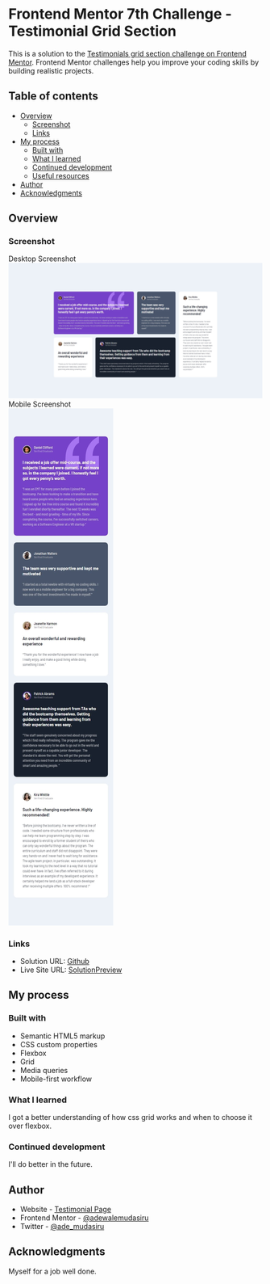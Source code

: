 # Frontend Mentor 7th Challenge - Testimonial Grid Section

This is a solution to the [Testimonials grid section challenge on Frontend Mentor](https://www.frontendmentor.io/challenges/testimonials-grid-section-Nnw6J7Un7). Frontend Mentor challenges help you improve your coding skills by building realistic projects. 

## Table of contents

- [Overview](#overview)
  - [Screenshot](#screenshot)
  - [Links](#links)
- [My process](#my-process)
  - [Built with](#built-with)
  - [What I learned](#what-i-learned)
  - [Continued development](#continued-development)
  - [Useful resources](#useful-resources)
- [Author](#author)
- [Acknowledgments](#acknowledgments)

## Overview

### Screenshot

Desktop Screenshot
![Desktop Screenshot](./screenshots/desktop.jpeg)
Mobile Screenshot <br />
![Mobile Screenshot](./screenshots/mobile.jpeg)

### Links

- Solution URL: [Github](https://github.com/adewalemudasiru/Testimonial-Grid-Section)
- Live Site URL: [SolutionPreview](https://adewalemudasiru.github.io/Testimonial-Grid-Section/)

## My process

### Built with

- Semantic HTML5 markup
- CSS custom properties
- Flexbox
- Grid
- Media queries
- Mobile-first workflow

### What I learned

I got a better understanding of how css grid works and when to choose it over flexbox.

### Continued development

I'll do better in the future. 

## Author

- Website - [Testimonial Page](https://adewalemudasiru.github.io/Testimonial-Grid-Section/)
- Frontend Mentor - [@adewalemudasiru](https://www.frontendmentor.io/profile/adewalemudasiru)
- Twitter - [@ade_mudasiru](https://www.twitter.com/ade_mudasiru)

## Acknowledgments

Myself for a job well done.
 

